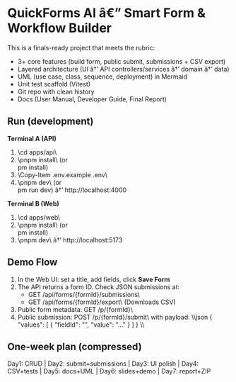 # QuickForms AI â€” Smart Form & Workflow Builder

This is a finals-ready project that meets the rubric:
- 3+ core features (build form, public submit, submissions + CSV export)
- Layered architecture (UI â†’ API controllers/services â†’ domain â†’ data)
- UML (use case, class, sequence, deployment) in Mermaid
- Unit test scaffold (Vitest)
- Git repo with clean history
- Docs (User Manual, Developer Guide, Final Report)

## Run (development)
**Terminal A (API)**
1) \cd apps/api\
2) \pnpm install\ (or \
pm install\)
3) \Copy-Item .env.example .env\
4) \pnpm dev\ (or \
pm run dev\) â†’ http://localhost:4000

**Terminal B (Web)**
1) \cd apps/web\
2) \pnpm install\ (or \
pm install\)
3) \pnpm dev\ â†’ http://localhost:5173

## Demo Flow
1) In the Web UI: set a title, add fields, click **Save Form**
2) The API returns a form ID. Check JSON submissions at:
   - GET \/api/forms/{formId}/submissions\
   - GET \/api/forms/{formId}/export\ (Downloads CSV)
3) Public form metadata: GET \/p/{formId}\
4) Public submission: POST \/p/{formId}/submit\ with payload:
   \\\json
   { "values": [ { "fieldId": "<id>", "value": "..." } ] }
   \\\

## One-week plan (compressed)
Day1: CRUD | Day2: submit+submissions | Day3: UI polish | Day4: CSV+tests | Day5: docs+UML | Day6: slides+demo | Day7: report+ZIP